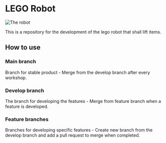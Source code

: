 # LEGO Robot

![The robot](http://robotsquare.com/wp-content/uploads/2013/10/45544_crane-550x227.jpg)

This is a repository for the development of the lego robot that shall lift items.

## How to use

### Main branch
Branch for stable product - Merge from the develop branch after every workshop.

### Develop branch
The branch for developing the features - Merge from feature branch when a feature is developed.

### Feature branches
Branches for developing specific features - Create new branch from the develop branch and add a pull request to merge when completed.
